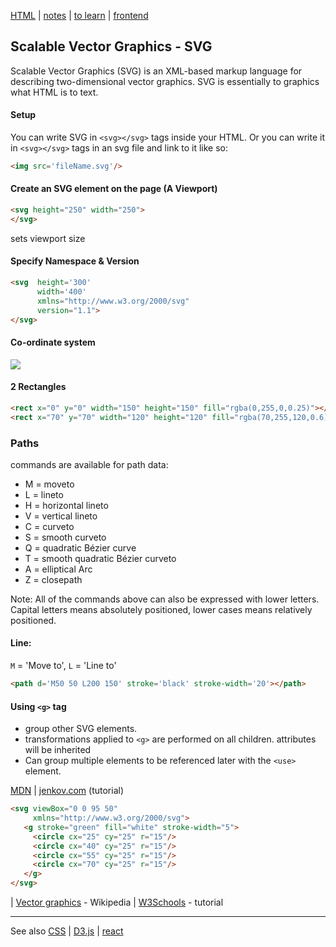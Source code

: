 [HTML](HTML.md) | [notes](../notes.md) | [to learn](../toLearn.md) | [frontend](../frontend.md)

## Scalable Vector Graphics - SVG

Scalable Vector Graphics (SVG) is an XML-based markup language for describing two-dimensional vector graphics. SVG is essentially to graphics what HTML is to text.

#### Setup

You can write SVG in `<svg></svg>` tags inside your HTML. Or you can write it in `<svg></svg>` tags in an svg file and link to it like so:
```HTML
<img src='fileName.svg'/>
```

#### Create an SVG element on the page (A Viewport)
```HTML
<svg height="250" width="250">
</svg>
```

sets viewport size

#### Specify Namespace & Version
```HTML
<svg  height='300'
      width='400'
      xmlns="http://www.w3.org/2000/svg"
      version="1.1">
</svg>
```

#### Co-ordinate system
<img src='https://s3.amazonaws.com/dashingd3js/images/svg_coordinate_graph_circle_drawing_331x200.png' />

#### 2 Rectangles
```HTML
<rect x="0" y="0" width="150" height="150" fill="rgba(0,255,0,0.25)"></rect>
<rect x="70" y="70" width="120" height="120" fill="rgba(70,255,120,0.6)"></rect>
```

### Paths
commands are available for path data:
- M = moveto
- L = lineto
- H = horizontal lineto
- V = vertical lineto
- C = curveto
- S = smooth curveto
- Q = quadratic Bézier curve
- T = smooth quadratic Bézier curveto
- A = elliptical Arc
- Z = closepath

Note: All of the commands above can also be expressed with lower letters. Capital letters means absolutely positioned, lower cases means relatively positioned.

#### Line:
`M` = 'Move to', `L` = 'Line to'

```HTML
<path d='M50 50 L200 150' stroke='black' stroke-width='20'></path>
```

#### Using `<g>` tag
- group other SVG elements.
- transformations applied to `<g>` are performed on all children. attributes will be inherited
- Can group multiple elements to be referenced later with the `<use>` element.

[MDN](https://developer.mozilla.org/en-US/docs/Web/SVG/Element/g) | [jenkov.com](http://tutorials.jenkov.com/svg/g-element.html) (tutorial)


```HTML
<svg viewBox="0 0 95 50"
     xmlns="http://www.w3.org/2000/svg">
   <g stroke="green" fill="white" stroke-width="5">
     <circle cx="25" cy="25" r="15"/>
     <circle cx="40" cy="25" r="15"/>
     <circle cx="55" cy="25" r="15"/>
     <circle cx="70" cy="25" r="15"/>
   </g>
</svg>
```


 | [Vector graphics](https://en.wikipedia.org/wiki/Vector_graphics) - Wikipedia | [W3Schools](http://www.w3schools.com/svg/default.asp) - tutorial

---

See also [CSS](../CSS/CSS.md) | [D3.js](../javascript/d3.md) | [react](../react/react.md)
